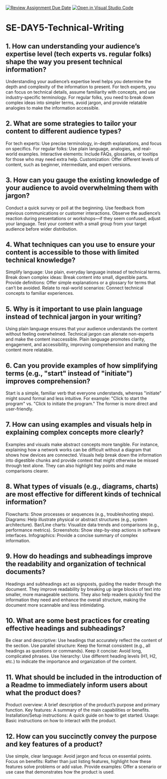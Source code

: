 [![Review Assignment Due Date](https://classroom.github.com/assets/deadline-readme-button-22041afd0340ce965d47ae6ef1cefeee28c7c493a6346c4f15d667ab976d596c.svg)](https://classroom.github.com/a/zsAR-pyY)
[![Open in Visual Studio Code](https://classroom.github.com/assets/open-in-vscode-2e0aaae1b6195c2367325f4f02e2d04e9abb55f0b24a779b69b11b9e10269abc.svg)](https://classroom.github.com/online_ide?assignment_repo_id=18956617&assignment_repo_type=AssignmentRepo)
# SE-DAY5-Technical-Writing
## 1. How can understanding your audience’s expertise level (tech experts vs. regular folks) shape the way you present technical information?
Understanding your audience’s expertise level helps you determine the depth and complexity of the information to present. For tech experts, you can focus on technical details, assume familiarity with concepts, and use industry-specific terminology. For regular folks, you need to break down complex ideas into simpler terms, avoid jargon, and provide relatable analogies to make the information accessible.
## 2. What are some strategies to tailor your content to different audience types?
For tech experts: Use precise terminology, in-depth explanations, and focus on specifics.
For regular folks: Use plain language, analogies, and real-world examples.
Interactive elements: Include FAQs, glossaries, or tooltips for those who may need extra help.
Customization: Offer different levels of content, such as beginner, intermediate, and expert versions.
## 3. How can you gauge the existing knowledge of your audience to avoid overwhelming them with jargon?
Conduct a quick survey or poll at the beginning.
Use feedback from previous communications or customer interactions.
Observe the audience’s reaction during presentations or workshops—if they seem confused, adjust your language.
Test your content with a small group from your target audience before wider distribution.
## 4. What techniques can you use to ensure your content is accessible to those with limited technical knowledge?
Simplify language: Use plain, everyday language instead of technical terms.
Break down complex ideas: Break content into small, digestible parts.
Provide definitions: Offer simple explanations or a glossary for terms that can’t be avoided.
Relate to real-world scenarios: Connect technical concepts to familiar experiences.
## 5. Why is it important to use plain language instead of technical jargon in your writing?
Using plain language ensures that your audience understands the content without feeling overwhelmed. Technical jargon can alienate non-experts and make the content inaccessible. Plain language promotes clarity, engagement, and accessibility, improving comprehension and making the content more relatable.
## 6. Can you provide examples of how simplifying terms (e.g., "start" instead of "initiate") improves comprehension?
Start is a simple, familiar verb that everyone understands, whereas "initiate" might sound formal and less intuitive.
For example: "Click to start the program" vs. "Click to initiate the program." The former is more direct and user-friendly.
## 7. How can using examples and visuals help in explaining complex concepts more clearly?
Examples and visuals make abstract concepts more tangible. For instance, explaining how a network works can be difficult without a diagram that shows how devices are connected. Visuals help break down the information into digestible chunks and provide context that might otherwise be missed through text alone. They can also highlight key points and make comparisons clearer.
## 8. What types of visuals (e.g., diagrams, charts) are most effective for different kinds of technical information?
Flowcharts: Show processes or sequences (e.g., troubleshooting steps).
Diagrams: Help illustrate physical or abstract structures (e.g., system architecture).
Bar/Line charts: Visualize data trends and comparisons (e.g., performance metrics).
Screenshots: Show step-by-step actions in software interfaces.
Infographics: Provide a concise summary of complex information.
## 9. How do headings and subheadings improve the readability and organization of technical documents?
Headings and subheadings act as signposts, guiding the reader through the document. They improve readability by breaking up large blocks of text into smaller, more manageable sections. They also help readers quickly find the information they need and enhance the overall structure, making the document more scannable and less intimidating.
## 10. What are some best practices for creating effective headings and subheadings?
Be clear and descriptive: Use headings that accurately reflect the content of the section.
Use parallel structure: Keep the format consistent (e.g., all headings as questions or commands).
Keep it concise: Avoid long, complicated phrases.
Use hierarchy: Use different heading levels (H1, H2, etc.) to indicate the importance and organization of the content.
## 11. What should be included in the introduction of a Readme to immediately inform users about what the product does?
Product overview: A brief description of the product’s purpose and primary function.
Key features: A summary of the main capabilities or benefits.
Installation/Setup instructions: A quick guide on how to get started.
Usage: Basic instructions on how to interact with the product.
## 12. How can you succinctly convey the purpose and key features of a product?
Use simple, clear language: Avoid jargon and focus on essential points.
Focus on benefits: Rather than just listing features, highlight how these features solve problems or add value.
Provide examples: Offer a scenario or use case that demonstrates how the product is used.
